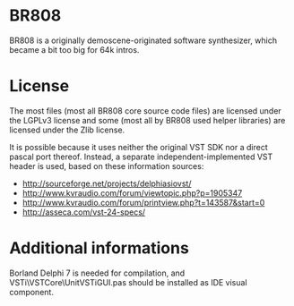# BR808
BR808 is a originally demoscene-originated software synthesizer, which became a bit too big for 64k intros. 

# License

The most files (most all BR808 core source code files) are licensed under the LGPLv3 license and some (most all by BR808 used helper libraries) are licensed under the Zlib license. 

It is possible because it uses neither the original VST SDK nor a direct pascal port thereof. Instead, a separate independent-implemented VST header is used, based on these information sources:

 * http://sourceforge.net/projects/delphiasiovst/
 * http://www.kvraudio.com/forum/viewtopic.php?p=1905347
 * http://www.kvraudio.com/forum/printview.php?t=143587&start=0
 * http://asseca.com/vst-24-specs/
 
# Additional informations

Borland Delphi 7 is needed for compilation, and VSTi\VSTCore\UnitVSTiGUI.pas should be installed as IDE visual component.
 
 
